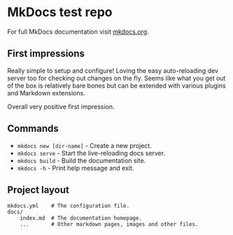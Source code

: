# MkDocs test repo

For full MkDocs documentation visit [mkdocs.org](https://www.mkdocs.org).

## First impressions

Really simple to setup and configure! Loving the easy auto-reloading dev server too for checking out changes on the fly. Seems like what you get out of the box is relatively bare bones but can be extended with various plugins and Markdown extensions.

Overall very positive first impression.

## Commands

* `mkdocs new [dir-name]` - Create a new project.
* `mkdocs serve` - Start the live-reloading docs server.
* `mkdocs build` - Build the documentation site.
* `mkdocs -h` - Print help message and exit.

## Project layout

    mkdocs.yml    # The configuration file.
    docs/
        index.md  # The documentation homepage.
        ...       # Other markdown pages, images and other files.